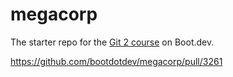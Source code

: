 # megacorp

The starter repo for the [Git 2 course](https://www.boot.dev/learn/learn-git-2) on Boot.dev.

https://github.com/bootdotdev/megacorp/pull/3261
